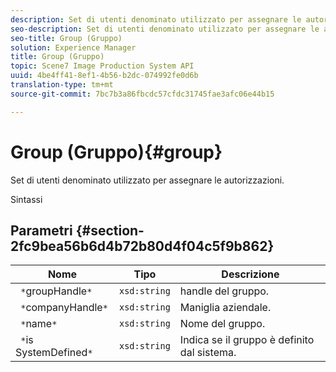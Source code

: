 ```yaml
---
description: Set di utenti denominato utilizzato per assegnare le autorizzazioni.
seo-description: Set di utenti denominato utilizzato per assegnare le autorizzazioni.
seo-title: Group (Gruppo)
solution: Experience Manager
title: Group (Gruppo)
topic: Scene7 Image Production System API
uuid: 4be4ff41-8ef1-4b56-b2dc-074992fe0d6b
translation-type: tm+mt
source-git-commit: 7bc7b3a86fbcdc57cfdc31745fae3afc06e44b15

---
```



# Group (Gruppo){#group}

Set di utenti denominato utilizzato per assegnare le autorizzazioni.

Sintassi

## Parametri {#section-2fc9bea56b6d4b72b80d4f04c5f9b862}

| Nome | Tipo | Descrizione |
|---|---|---|
| ` *`groupHandle`*` | `xsd:string` | handle del gruppo. |
| ` *`companyHandle`*` | `xsd:string` | Maniglia aziendale. |
| ` *`name`*` | `xsd:string` | Nome del gruppo. |
| ` *`is SystemDefined`*` | `xsd:string` | Indica se il gruppo è definito dal sistema. |

